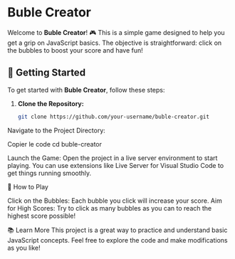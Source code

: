 # Buble Creator

Welcome to **Buble Creator**! 🎮 This is a simple game designed to help you get a grip on JavaScript basics. The objective is straightforward: click on the bubbles to boost your score and have fun!

## 🚀 Getting Started

To get started with **Buble Creator**, follow these steps:

1. **Clone the Repository:**
   ```bash
   git clone https://github.com/your-username/buble-creator.git
Navigate to the Project Directory:

Copier le code
cd buble-creator

Launch the Game:
Open the project in a live server environment to start playing. You can use extensions like Live Server for Visual Studio Code to get things running smoothly.

🎯 How to Play

Click on the Bubbles: Each bubble you click will increase your score.
Aim for High Scores: Try to click as many bubbles as you can to reach the highest score possible!

📚 Learn More
This project is a great way to practice and understand basic JavaScript concepts. Feel free to explore the code and make modifications as you like!


